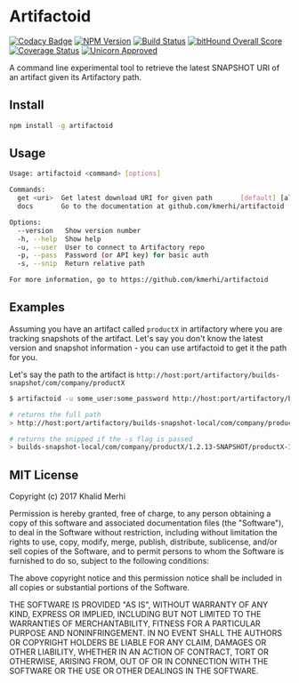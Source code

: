 # Artifactoid

[![Codacy Badge](https://api.codacy.com/project/badge/Grade/7ab5d63d74a046808b1a3fb9356e7156)](https://www.codacy.com/app/kmerhi/artifactoid?utm_source=github.com&utm_medium=referral&utm_content=kmerhi/artifactoid&utm_campaign=badger)
[![NPM Version](http://img.shields.io/npm/v/artifactoid.svg)](https://www.npmjs.org/package/artifactoid)
[![Build Status](https://travis-ci.org/kmerhi/artifactoid.svg?branch=master)](https://travis-ci.org/kmerhi/artifactoid)
[![bitHound Overall Score](https://www.bithound.io/github/kmerhi/artifactoid/badges/score.svg)](https://www.bithound.io/github/kmerhi/artifactoid)
[![Coverage Status](https://coveralls.io/repos/github/kmerhi/artifactoid/badge.svg?branch=master)](https://coveralls.io/github/kmerhi/artifactoid?branch=master)
[![Unicorn Approved](https://img.shields.io/badge/unicorn-approved-ff69b4.svg)](https://www.youtube.com/watch?v=9auOCbH5Ns4)

A command line experimental tool to retrieve the latest SNAPSHOT URI of an artifact given its Artifactory path.


## Install

```sh
npm install -g artifactoid
```

## Usage 

```sh
Usage: artifactoid <command> [options]

Commands:
  get <uri>  Get latest download URI for given path       [default] [aliases: g]
  docs       Go to the documentation at github.com/kmerhi/artifactoid

Options:
  --version   Show version number                                      [boolean]
  -h, --help  Show help                                                [boolean]
  -u, --user  User to connect to Artifactory repo                       [string]
  -p, --pass  Password (or API key) for basic auth                      [string]
  -s, --snip  Return relative path                                     [boolean]

For more information, go to https://github.com/kmerhi/artifactoid
```

## Examples
Assuming you have an artifact called `productX` in artifactory where you are tracking snapshots of the artifact.  Let's say you don't know the latest version and snapshot information - you can use artifactoid to get it the path for you.

Let's say the path to the artifact is `http://host:port/artifactory/builds-snapshot/com/company/productX`

```sh
$ artifactoid -u some_user:some_password http://host:port/artifactory/builds-snapshot/com/shinydocs/productX

# returns the full path
> http://host:port/artifactory/builds-snapshot-local/com/company/productX/1.2.13-SNAPSHOT/productX-1.2.13-20170504.204849-14.war

# returns the snipped if the -s flag is passed
> builds-snapshot-local/com/company/productX/1.2.13-SNAPSHOT/productX-1.2.13-20170504.204849-14.war
```


## MIT License

Copyright (c) 2017 Khalid Merhi

Permission is hereby granted, free of charge, to any person obtaining a copy
of this software and associated documentation files (the "Software"), to deal
in the Software without restriction, including without limitation the rights
to use, copy, modify, merge, publish, distribute, sublicense, and/or sell
copies of the Software, and to permit persons to whom the Software is
furnished to do so, subject to the following conditions:

The above copyright notice and this permission notice shall be included in all
copies or substantial portions of the Software.

THE SOFTWARE IS PROVIDED "AS IS", WITHOUT WARRANTY OF ANY KIND, EXPRESS OR
IMPLIED, INCLUDING BUT NOT LIMITED TO THE WARRANTIES OF MERCHANTABILITY,
FITNESS FOR A PARTICULAR PURPOSE AND NONINFRINGEMENT. IN NO EVENT SHALL THE
AUTHORS OR COPYRIGHT HOLDERS BE LIABLE FOR ANY CLAIM, DAMAGES OR OTHER
LIABILITY, WHETHER IN AN ACTION OF CONTRACT, TORT OR OTHERWISE, ARISING FROM,
OUT OF OR IN CONNECTION WITH THE SOFTWARE OR THE USE OR OTHER DEALINGS IN THE
SOFTWARE.
